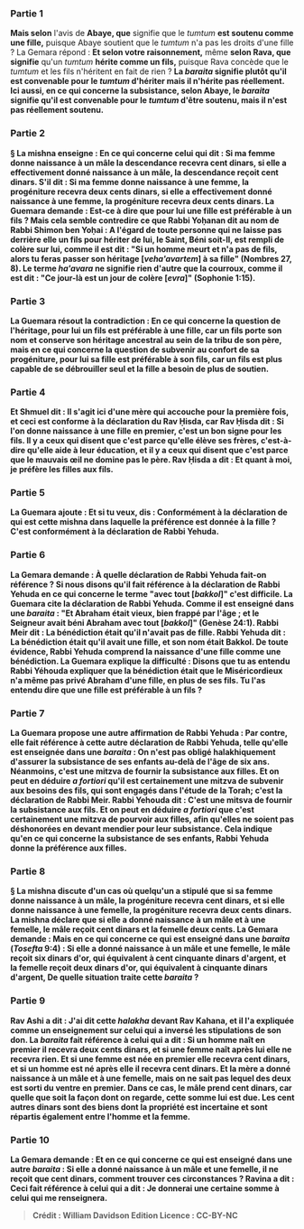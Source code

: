 
### Partie 1
<b>Mais selon</b> l'avis de <b>Abaye, que</b> signifie que le <i>tumtum</i> <b>est soutenu comme une fille,</b> puisque Abaye soutient que le <i>tumtum</i> n'a pas les droits d'une fille ? La Gemara répond : <b>Et selon votre raisonnement,</b> même <b>selon Rava, que signifie</b> qu'un <i>tumtum</i> <b>hérite comme un fils,</b> puisque Rava concède que le <i>tumtum</i> et les fils n'héritent en fait de rien ? <b>La <i>baraita</i> signifie plutôt qu'il est <b>convenable</b> pour le <i>tumtum</i> <b>d'hériter mais il n'hérite pas</b> réellement. <b>Ici aussi,</b> en ce qui concerne la subsistance, selon Abaye, le <i>baraita</i> signifie qu'il est <b>convenable</b> pour le <i>tumtum</i> <b>d'être soutenu, mais il n'est pas</b> réellement soutenu.

### Partie 2
§ La mishna enseigne : En ce qui concerne <b>celui qui dit : Si ma femme donne naissance à un mâle</b> la descendance recevra cent dinars, si elle a effectivement donné naissance à un mâle, la descendance reçoit cent dinars. S'il dit : Si ma femme donne naissance à une femme, la progéniture recevra deux cents dinars, si elle a effectivement donné naissance à une femme, la progéniture recevra deux cents dinars. La Guemara demande : <b>Est-ce à dire que pour lui une fille est préférable à un fils ? Mais</b> cela semble contredire ce que <b>Rabbi Yoḥanan dit au nom de Rabbi Shimon ben Yoḥai :</b> A l'égard de <b>toute personne qui ne laisse pas</b> derrière elle <b>un fils pour hériter</b> de <b>lui, le Saint, Béni soit-Il, est rempli de colère sur lui, comme il est dit : </b> "Si un homme meurt et n'a pas de fils, <b>alors tu feras passer son héritage [<i>veha'avartem</i>] à sa fille"</b> (Nombres 27, 8). Le terme <b><i>ha'avara</i></b> ne signifie <b>rien d'autre</b> que la <b>courroux, comme il est dit : "Ce jour-là est un jour de colère [<i>evra</i>]"</b> (Sophonie 1:15).

### Partie 3
La Guemara résout la contradiction : <b>En ce qui concerne la question de l'héritage, pour lui un fils est préférable</b> à une fille, car un fils porte son nom et conserve son héritage ancestral au sein de la tribu de son père, mais <b>en ce qui concerne la question de</b> subvenir au <b>confort de sa progéniture, pour lui sa fille est préférable</b> à son fils, car un fils est plus capable de se débrouiller seul et la fille a besoin de plus de soutien.

### Partie 4
<b>Et Shmuel dit : Il s'agit ici</b> d'une mère qui <b>accouche pour la première fois, et</b> ceci est <b>conforme</b> à la déclaration <b>du Rav Ḥisda, car Rav Ḥisda dit :</b> Si l'on donne naissance à <b>une fille en premier,</b> c'est <b>un bon signe pour les fils. Il y a</b> ceux <b>qui disent</b> que c'est <b>parce qu'elle élève ses frères,</b> c'est-à-dire qu'elle aide à leur éducation, <b>et il y a</b> ceux <b>qui disent</b> que c'est <b>parce que le mauvais œil ne domine pas</b> le père. <b>Rav Ḥisda a dit : Et</b> quant à <b>moi, je préfère les filles aux fils.</b>

### Partie 5
La Guemara ajoute : <b>Et si tu veux, dis :</b> Conformément à <b>la déclaration de qui</b> est <b>cette mishna</b> dans laquelle la préférence est donnée à la fille ? <b>C'est</b> conformément à la déclaration de <b>Rabbi Yehuda.</b>

### Partie 6
La Gemara demande : <b>À quelle déclaration</b> de <b>Rabbi Yehuda</b> fait-on référence ? <b>Si nous disons</b> qu'il fait référence à la déclaration de <b>Rabbi Yehuda en ce qui concerne</b> le terme <b>"avec tout [<i>bakkol</i>]"</b> c'est difficile. La Guemara cite la déclaration de Rabbi Yehuda. <b>Comme il est enseigné</b> dans une <i>baraita</i> : "Et Abraham était vieux, bien frappé par l'âge ; <b>et le Seigneur avait béni Abraham avec tout [<i>bakkol</i>]"</b> (Genèse 24:1). <b>Rabbi Meir dit :</b> La bénédiction était <b>qu'il n'avait pas de fille. Rabbi Yehuda dit :</b> La bénédiction était <b>qu'il avait une fille, et son nom</b> était <b>Bakkol.</b> De toute évidence, Rabbi Yehuda comprend la naissance d'une fille comme une bénédiction. La Guemara explique la difficulté : <b>Disons que tu as entendu Rabbi Yéhouda</b> expliquer que la bénédiction était que <b>le Miséricordieux n'a même pas privé Abraham</b> d'une <b>fille,</b> en plus de ses fils. <b>Tu l'as entendu</b> dire <b>que</b> une fille est <b>préférable à un fils ?</b>

### Partie 7
La Guemara propose une autre affirmation de Rabbi Yehuda : <b>Par contre,</b> elle fait référence à <b>cette</b> autre déclaration de <b>Rabbi Yehuda, telle qu'elle est enseignée</b> dans une <i>baraita</i> : On n'est pas obligé halakhiquement d'assurer la subsistance de ses enfants au-delà de l'âge de six ans. Néanmoins, c'est <b>une mitzva de fournir la subsistance aux filles. Et</b> on peut en déduire <b><i>a fortiori</i></b> qu'il est certainement une mitzva de subvenir <b>aux besoins des fils, qui sont engagés dans</b> l'étude de <b>la Torah;</b> c'est <b>la déclaration de Rabbi Meir. Rabbi Yehouda dit :</b> C'est <b>une mitsva de fournir la subsistance aux fils. Et</b> on peut en déduire <b><i>a fortiori</i></b> que c'est certainement une mitzva de pourvoir <b>aux filles,</b> afin <b>qu'elles ne soient pas déshonorées</b> en devant mendier pour leur subsistance. Cela indique qu'en ce qui concerne la subsistance de ses enfants, Rabbi Yehuda donne la préférence aux filles.

### Partie 8
§ La mishna discute d'un cas où quelqu'un a stipulé que si sa femme donne naissance à un mâle, la progéniture recevra cent dinars, et si elle donne naissance à une femelle, la progéniture recevra deux cents dinars. La mishna déclare que si elle a donné naissance à un mâle et à une femelle, le mâle reçoit cent dinars et la femelle deux cents. La Gemara demande : <b>Mais</b> en ce qui concerne <b>ce qui est enseigné</b> dans une <i>baraita</i> (<i>Tosefta</i> 9:4) : Si elle <b>a donné naissance à un mâle et une femelle, le mâle reçoit six dinars</b> d'or, qui équivalent à cent cinquante dinars d'argent, <b>et la femelle reçoit deux dinars</b> d'or, qui équivalent à cinquante dinars d'argent, <b>De quelle</b> situation traite cette <i>baraita</i> ?

### Partie 9
<b>Rav Ashi a dit : J'ai dit cette <i>halakha</i> devant Rav Kahana,</b> et il l'a expliquée comme un enseignement <b>sur celui qui a inversé</b> les stipulations de son don. La <i>baraita</i> fait référence à celui <b>qui a dit :</b> Si <b>un homme</b> naît <b>en premier</b> il recevra <b>deux cents</b> dinars, et si <b>une femme</b> naît <b>après lui</b> elle ne recevra <b>rien. </b> Et si <b>une femme</b> est née <b>en premier</b> elle recevra <b>cent dinars,</b> et si <b>un homme</b> est né <b>après elle</b> il recevra <b>cent dinars. Et</b> la mère <b>a donné naissance à un mâle et à une femelle, mais on ne sait pas lequel des deux est sorti</b> du ventre <b>en premier.</b> Dans ce cas, le <b>mâle prend cent dinars,</b> car <b>quelle que soit la façon dont on</b> regarde, cette somme lui est due. <b>Les cent autres dinars sont des biens dont la propriété est incertaine et sont répartis</b> également entre l'homme et la femme.

### Partie 10
La Gemara demande : <b>Et</b> en ce qui concerne <b>ce qui est enseigné</b> dans une autre <i>baraita</i> : Si <b>elle a donné naissance à un mâle et une femelle, il</b> ne reçoit <b>que cent dinars, comment trouver ces</b> circonstances ? <b>Ravina a dit :</b> Ceci fait référence <b>à</b> celui qui a dit : Je donnerai une certaine somme à celui qui <b>me renseignera.</b>

>Crédit : William Davidson Edition
>Licence : CC-BY-NC